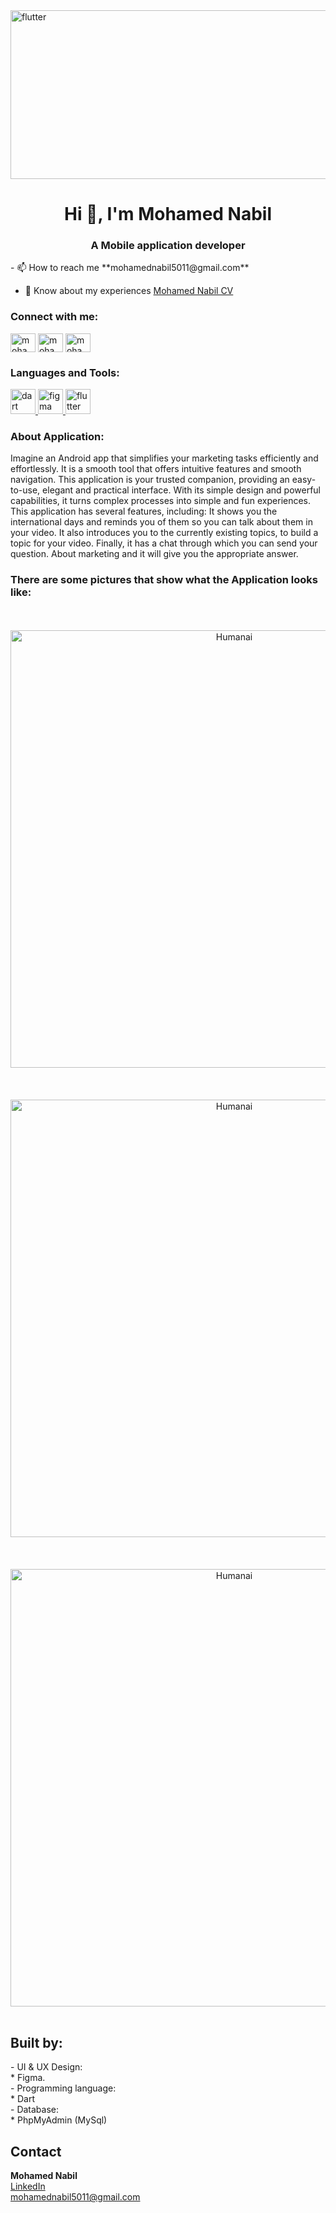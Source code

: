 <img align="center" src="https://blogger.googleusercontent.com/img/b/R29vZ2xl/AVvXsEgUfGDnAp10_8MkEu1cb5SSz_2iWyFqSg-lE9vOOMew8qRfjCNaibXGC8bYIxyDlsbAM82qf6QSW1aZqMrom5nNW66dcKWPp5liYNT3Ehy1qsgYp2pCwb8lMb-HGbwt-CMTEgF5-XLsxM8/s1600/image1.gif" alt="flutter" width="1000" height="270"/>
<h1 align="center">Hi 👋, I'm Mohamed Nabil</h1>
<h3 align="center">A Mobile application developer</h3>
- 📫 How to reach me **mohamednabil5011@gmail.com**


- 📄 Know about my experiences <a href="https://mega.nz/file/mcomkYAY#4X2uqMFRWiUW_H5xsz_6w-MCOWXw90mcTfT1FtE-ueA" target="Mohamed Nabil CV"/>Mohamed Nabil CV</a>

<h3 align="left">Connect with me:</h3>
<p align="left">
<a href="https://www.linkedin.com/in/mohamed-nabil-mohamed-9286272b6" target="blank"><img align="center" src="https://raw.githubusercontent.com/rahuldkjain/github-profile-readme-generator/master/src/images/icons/Social/linked-in-alt.svg" alt="mohamed nabil mohamed" height="30" width="40" /></a>
<a href="https://www.facebook.com/profile.php?id=100090915283871&mibextid=ZbWKwL" target="blank"><img align="center" src="https://raw.githubusercontent.com/rahuldkjain/github-profile-readme-generator/master/src/images/icons/Social/facebook.svg" alt="mohamed nabil" height="30" width="40" /></a>
<a href="https://www.instagram.com/mohamed__nabiill/" target="blank"><img align="center" src="https://raw.githubusercontent.com/rahuldkjain/github-profile-readme-generator/master/src/images/icons/Social/instagram.svg" alt="mohamed__nabiill" height="30" width="40" /></a>
</p>

<h3 align="left">Languages and Tools:</h3>
<p align="left">  
  <a href="https://dart.dev" target="_blank" rel="noreferrer"> <img src="https://www.vectorlogo.zone/logos/dartlang/dartlang-icon.svg" alt="dart" width="40" height="40"/></a><a href="https://www.figma.com/" 
  target="_blank" rel="noreferrer"> <img src="https://www.vectorlogo.zone/logos/figma/figma-icon.svg" alt="figma" width="40" height="40"/> </a><a href="https://flutter.dev" target="_blank" rel="noreferrer"> 
  <img src="https://www.vectorlogo.zone/logos/flutterio/flutterio-icon.svg" alt="flutter" width="40" height="40"/></a> 
</p>

<h3 align="left">About Application:</h3>
<p align="left">
Imagine an Android app that simplifies your marketing tasks efficiently and effortlessly. It is a smooth tool that offers intuitive features and smooth navigation. This application is your trusted companion, providing an easy-to-use, elegant and practical interface. With its simple design and powerful capabilities, it turns complex processes into simple and fun experiences. This application has several features, including: It shows you the international days and reminds you of them so you can talk about them in your video. It also introduces you to the currently existing topics, to build a topic for your video. Finally, it has a chat through which you can send your question. About marketing and it will give you the appropriate answer.
</p>  

<h3 align="left">There are some pictures that show what the Application looks like:</h3>
<br>
<br>
<div align="center">
  <a href="https://github.com/user-attachments/assets/709b384a-5f0c-451c-b7ab-580b9b22f3cc">
    <img src="https://github.com/user-attachments/assets/709b384a-5f0c-451c-b7ab-580b9b22f3cc" alt="Humanai" width="700" >
  </a>
</div>
<br>

<br>
<br>
<div align="center">
  <a href="https://github.com/user-attachments/assets/57b6413e-816c-42f0-879e-175c31d466f8">
    <img src="https://github.com/user-attachments/assets/57b6413e-816c-42f0-879e-175c31d466f8" alt="Humanai" width="700" >
  </a>
</div>
<br>

<br>
<br>
<div align="center">
  <a href="https://github.com/user-attachments/assets/7039972d-8ca5-4340-99b6-b7a26d192c47">
    <img src="https://github.com/user-attachments/assets/7039972d-8ca5-4340-99b6-b7a26d192c47" alt="Humanai" width="700" >
  </a>
</div>
<br>

<h2>
Built by:
</h2>
- UI & UX Design:<br>
* Figma.<br>
- Programming language:<br>
* Dart <br>
- Database:<br>
* PhpMyAdmin (MySql) <br>

<h2>Contact</h2>
<B>Mohamed Nabil</B> <br> <a href = "https://www.linkedin.com/in/mohamed-nabil-mohamed-9286272b6">LinkedIn</a> <br> <a href = "mohamednabil5011@gmail.com">mohamednabil5011@gmail.com</a>
